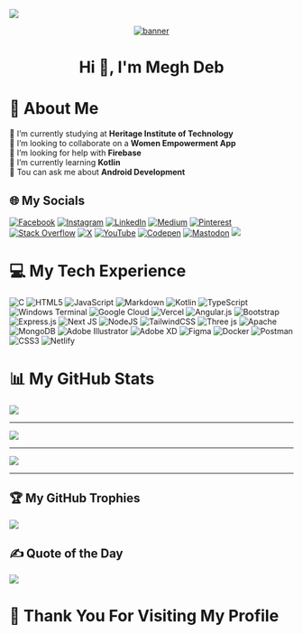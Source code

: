 [![](https://github.com/jpoehnelt/in-solidarity-bot/raw/main/static//badge-for-the-badge.png)](https://github.com/apps/in-solidarity)
<p align="center"> <a href="https://linktr.ee/meghdeb" target="_blank"> <img src="https://i.pinimg.com/originals/8b/c8/13/8bc8138470ece0f8c5a6dc3cd715de92.png" alt="banner"/> </a>
<h1 align="center">Hi 👋, I'm Megh Deb</h1>

# 💫 About Me
🔭 I’m currently studying at **Heritage Institute of Technology**<br>👯 I’m looking to collaborate on a **Women Empowerment App**<br>🤝 I’m looking for help with **Firebase**<br>🌱 I’m currently learning **Kotlin**<br>💬 Tou can ask me about **Android Development**<br>


## 🌐 My Socials
[![Facebook](https://img.shields.io/badge/Facebook-%231877F2.svg?logo=Facebook&logoColor=white)](https://facebook.com/iammeghdeb) [![Instagram](https://img.shields.io/badge/Instagram-%23E4405F.svg?logo=Instagram&logoColor=white)](https://instagram.com/iammeghdeb) [![LinkedIn](https://img.shields.io/badge/LinkedIn-%230077B5.svg?logo=linkedin&logoColor=white)](https://linkedin.com/in/megh-deb-20637a2a1/) [![Medium](https://img.shields.io/badge/Medium-12100E?logo=medium&logoColor=white)](https://medium.com/@meghdeb) [![Pinterest](https://img.shields.io/badge/Pinterest-%23E60023.svg?logo=Pinterest&logoColor=white)](https://pinterest.com/thisismeghdeb) [![Stack Overflow](https://img.shields.io/badge/-Stackoverflow-FE7A16?logo=stack-overflow&logoColor=white)](https://stackoverflow.com/users/23300734) [![X](https://img.shields.io/badge/X-black.svg?logo=X&logoColor=white)](https://x.com/ThisIsMeghDeb) [![YouTube](https://img.shields.io/badge/YouTube-%23FF0000.svg?logo=YouTube&logoColor=white)](https://youtube.com/@digital_sea_05) [![Codepen](https://img.shields.io/badge/Codepen-000000?style=for-the-badge&logo=codepen&logoColor=white)](https://codepen.io/Megh-Deb) [![Mastodon](https://img.shields.io/badge/-MASTODON-%232B90D9?style=for-the-badge&logo=mastodon&logoColor=white)](https://mastodon.social/@cloudsay) 
![](https://komarev.com/ghpvc/?username=Megh2005&style=for-the-badge&base=2300&color=ce5e50)

# 💻 My Tech Experience
![C](https://img.shields.io/badge/c-%2300599C.svg?style=for-the-badge&logo=c&logoColor=white) ![HTML5](https://img.shields.io/badge/html5-%23E34F26.svg?style=for-the-badge&logo=html5&logoColor=white) ![JavaScript](https://img.shields.io/badge/javascript-%23323330.svg?style=for-the-badge&logo=javascript&logoColor=%23F7DF1E) ![Markdown](https://img.shields.io/badge/markdown-%23000000.svg?style=for-the-badge&logo=markdown&logoColor=white) ![Kotlin](https://img.shields.io/badge/kotlin-%237F52FF.svg?style=for-the-badge&logo=kotlin&logoColor=white) ![TypeScript](https://img.shields.io/badge/typescript-%23007ACC.svg?style=for-the-badge&logo=typescript&logoColor=white) ![Windows Terminal](https://img.shields.io/badge/Windows%20Terminal-%234D4D4D.svg?style=for-the-badge&logo=windows-terminal&logoColor=white) ![Google Cloud](https://img.shields.io/badge/GoogleCloud-%234285F4.svg?style=for-the-badge&logo=google-cloud&logoColor=white) ![Vercel](https://img.shields.io/badge/vercel-%23000000.svg?style=for-the-badge&logo=vercel&logoColor=white) ![Angular.js](https://img.shields.io/badge/angular.js-%23E23237.svg?style=for-the-badge&logo=angularjs&logoColor=white) ![Bootstrap](https://img.shields.io/badge/bootstrap-%238511FA.svg?style=for-the-badge&logo=bootstrap&logoColor=white) ![Express.js](https://img.shields.io/badge/express.js-%23404d59.svg?style=for-the-badge&logo=express&logoColor=%2361DAFB) ![Next JS](https://img.shields.io/badge/Next-black?style=for-the-badge&logo=next.js&logoColor=white) ![NodeJS](https://img.shields.io/badge/node.js-6DA55F?style=for-the-badge&logo=node.js&logoColor=white) ![TailwindCSS](https://img.shields.io/badge/tailwindcss-%2338B2AC.svg?style=for-the-badge&logo=tailwind-css&logoColor=white) ![Three js](https://img.shields.io/badge/threejs-black?style=for-the-badge&logo=three.js&logoColor=white) ![Apache](https://img.shields.io/badge/apache-%23D42029.svg?style=for-the-badge&logo=apache&logoColor=white) ![MongoDB](https://img.shields.io/badge/MongoDB-%234ea94b.svg?style=for-the-badge&logo=mongodb&logoColor=white) ![Adobe Illustrator](https://img.shields.io/badge/adobe%20illustrator-%23FF9A00.svg?style=for-the-badge&logo=adobe%20illustrator&logoColor=white) ![Adobe XD](https://img.shields.io/badge/Adobe%20XD-470137?style=for-the-badge&logo=Adobe%20XD&logoColor=#FF61F6) ![Figma](https://img.shields.io/badge/figma-%23F24E1E.svg?style=for-the-badge&logo=figma&logoColor=white) ![Docker](https://img.shields.io/badge/docker-%230db7ed.svg?style=for-the-badge&logo=docker&logoColor=white) ![Postman](https://img.shields.io/badge/Postman-FF6C37?style=for-the-badge&logo=postman&logoColor=white) ![CSS3](https://img.shields.io/badge/css3-%231572B6.svg?style=for-the-badge&logo=css3&logoColor=white) ![Netlify](https://img.shields.io/badge/netlify-%23000000.svg?style=for-the-badge&logo=netlify&logoColor=#00C7B7)
# 📊 My GitHub Stats
![](https://github-readme-stats.vercel.app/api?username=Megh2005&show_icons=true&theme=radical)<hr/>
![](https://stats.quine.sh/MeghDeb/topics-over-time?theme=dark)<hr/>
![](https://stats.quine.sh/MeghDeb/languages-over-time?theme=dark)<hr/>


## 🏆 My GitHub Trophies
![](https://github-profile-trophy.vercel.app/?username=Megh2005&theme=radical&no-frame=false&no-bg=true&margin-w=4)

## ✍️ Quote of the Day
![](https://quotes-github-readme.vercel.app/api?type=horizontal&theme=tokyonight)

# 🤗 Thank You For Visiting My Profile
